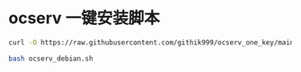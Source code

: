 # ocserv 一键安装脚本
``` bash
curl -O https://raw.githubusercontent.com/githik999/ocserv_one_key/main/ocserv_debian.sh
```
``` bash
bash ocserv_debian.sh
```
